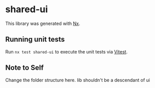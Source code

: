 # shared-ui

This library was generated with [Nx](https://nx.dev).

## Running unit tests

Run `nx test shared-ui` to execute the unit tests via [Vitest](https://vitest.dev/).

## Note to Self

Change the folder structure here. lib shouldn't be a descendant of ui
